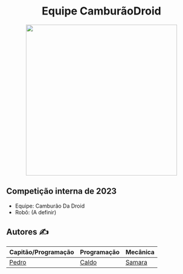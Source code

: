<h1 align="center"> Equipe CamburãoDroid </h1>

<div align="center">
<img width="400" src="https://i.imgur.com/VD4oaip.png"/>

</div>

## Competição interna de 2023
- Equipe: Camburão Da Droid
- Robô: (A definir)

## Autores ✍️
Capitão/Programação | Programação | Mecânica 
|---|---|---|
[Pedro](https://github.com/PhmMartos)|[Caldo](https://github.com/CaldoO-O)|[Samara](https://github.com/SasaLimaa)|
